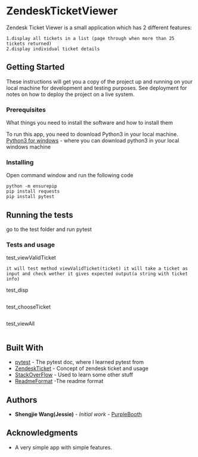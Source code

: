 # ZendeskTicketViewer

Zendesk Ticket Viewer is a small application which has 2 different features:

    1.display all tickets in a list (page through when more than 25 tickets returned)
    2.display individual ticket details

## Getting Started

These instructions will get you a copy of the project up and running on your local machine for development and testing purposes. See deployment for notes on how to deploy the project on a live system.

### Prerequisites
What things you need to install the software and how to install them

To run this app, you need to download Python3 in your local machine.   
   [Python3 for windows](https://www.python.org/downloads/release/python-352/) - where you can download python3 in your local windows machine


### Installing
Open command window and run the following code
```
python -m ensurepip
pip install requests
pip install pytest
```

## Running the tests

go to the test folder and run pytest

### Tests and usage

test_viewValidTicket 
```
it will test method viewValidTicket(ticket) it will take a ticket as input and check wether it gives expected output(a string with ticket info)
```
test_disp
```
```
test_chooseTicket
```
```
test_viewAll
```
```


## Built With

* [pytest](http://doc.pytest.org/en/latest/) - The pytest doc, where I learned pytest from
* [ZendeskTicket](https://developer.zendesk.com/rest_api/docs/core/tickets) - Concept of zendesk ticket and usage
* [StackOverFlow](http://stackoverflow.com/) - Used to learn some other stuff
* [ReadmeFormat](https://gist.github.com/PurpleBooth/109311bb0361f32d87a2) -The readme format



## Authors

* **Shengjie Wang(Jessie)** - *Initial work* - [PurpleBooth](https://github.com/PurpleBooth)


## Acknowledgments

* A very simple app with simple features.

